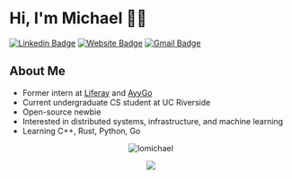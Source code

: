 # Hi, I'm Michael 👋🏼
[![Linkedin Badge](https://img.shields.io/badge/-mikealo-blue?style=flat&logo=Linkedin&logoColor=white&link=https://www.linkedin.com/in/mikealo/)](https://www.linkedin.com/in/mikealo/)
[![Website Badge](https://img.shields.io/badge/-lomikee.com-47CCCC?style=flat&logo=Google-Chrome&logoColor=white&link=https://lomikee.com)](https://lomikee.com)
[![Gmail Badge](https://img.shields.io/badge/-lomic8-c14438?style=flat&logo=Gmail&logoColor=white&link=mailto:lomic8@gmail.com)](mailto:lomic8@gmail.com)
<img src="https://komarev.com/ghpvc/?username=lomichael&style=flat-square&color=blue" alt=""/>

<h2>About Me</h2>

<div align="left">
<ul>
<li> Former intern at <a href="https://www.liferay.com">Liferay</a> and <a href="https://www.ayygo.world">AyyGo</a></li>
<li> Current undergraduate CS student at UC Riverside</li>
<li> Open-source newbie</li>
<li> Interested in distributed systems, infrastructure, and machine learning</li>
<li> Learning C++, Rust, Python, Go</li>
</ul>
</div>

<p align="center"> <img align="center" src="https://github-readme-stats.vercel.app/api?username=lomichael&show_icons=true&theme=graywhite" alt="lomichael" /></p>

<p align="center"><img align="center" src="https://media4.giphy.com/media/5wFjITVDtKD0wwJe7V/giphy.gif?cid=ecf05e47unxrvbpce5di1pxszaz4nool32neh69inx142vcx&rid=giphy.gif&ct=g"></p>

